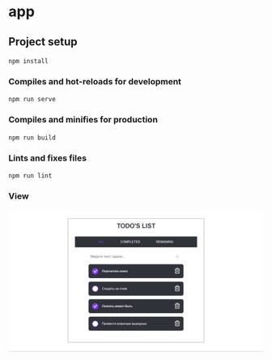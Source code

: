 # app

## Project setup
```
npm install
```

### Compiles and hot-reloads for development
```
npm run serve
```

### Compiles and minifies for production
```
npm run build
```

### Lints and fixes files
```
npm run lint
```

### View
![Screenshot app](https://github.com/Eriniy/reform-vue-todolist/blob/master/view_app.png)
